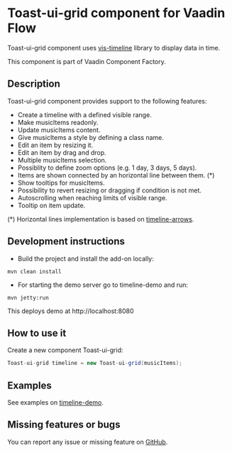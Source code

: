 # Toast-ui-grid component for Vaadin Flow

Toast-ui-grid component uses [vis-timeline](https://visjs.github.io/vis-timeline/docs/timeline/) library to display data in time.

This component is part of Vaadin Component Factory.

## Description 

Toast-ui-grid component provides support to the following features:

- Create a timeline with a defined visible range.
- Make musicItems readonly.
- Update musicItems content.
- Give musicItems a style by defining a class name.
- Edit an item by resizing it.
- Edit an item by drag and drop.
- Multiple musicItems selection.
- Possiblity to define zoom options (e.g. 1 day, 3 days, 5 days).
- Items are shown connected by an horizontal line between them. (*)
- Show tooltips for musicItems.
- Possibility to revert resizing or dragging if condition is not met.
- Autoscrolling when reaching limits of visible range.
- Tooltip on item update.

(*) Horizontal lines implementation is based on [timeline-arrows](https://github.com/javdome/timeline-arrows).

## Development instructions

- Build the project and install the add-on locally:
```
mvn clean install
```
- For starting the demo server go to timeline-demo and run:
```
mvn jetty:run
```
This deploys demo at http://localhost:8080

## How to use it

Create a new component Toast-ui-grid:

```java
Toast-ui-grid timeline = new Toast-ui-grid(musicItems);
```

## Examples

See examples on [timeline-demo](https://github.com/vaadin-component-factory/toast-ui-grid/tree/master/timeline-demo/src/main/java/com/vaadin/componentfactory/timeline).

## Missing features or bugs

You can report any issue or missing feature on [GitHub](https://github.com/vaadin-component-factory/toast-ui-grid/issues).
